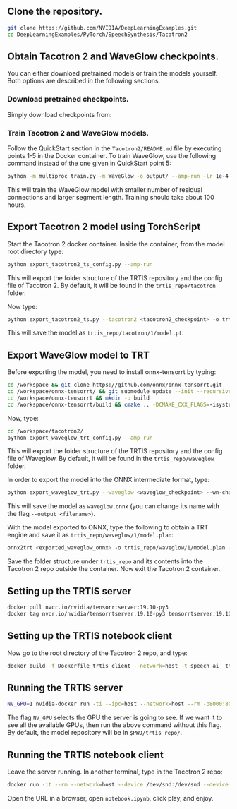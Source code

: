 ## Clone the repository.
```bash
git clone https://github.com/NVIDIA/DeepLearningExamples.git
cd DeepLearningExamples/PyTorch/SpeechSynthesis/Tacotron2
```

## Obtain Tacotron 2 and WaveGlow checkpoints.

You can either download pretrained models or train the models yourself. Both
options are described in the following sections.

### Download pretrained checkpoints.

Simply download checkpoints from:

### Train Tacotron 2 and WaveGlow models.

Follow the QuickStart section in the `Tacotron2/README.md` file by executing
points 1-5 in the Docker container. To train WaveGlow, use the following command
instead of the one given in QuickStart point 5:

```bash
python -m multiproc train.py -m WaveGlow -o output/ --amp-run -lr 1e-4 --epochs 2001 --wn-channels 256 -bs 12 --segment-length 16000 --weight-decay 0 --grad-clip-thresh 65504.0 --cudnn-benchmark --cudnn-enabled --log-file output/nvlog.json
```

This will train the WaveGlow model with smaller number of residual connections
and larger segment length. Training should take about 100 hours.

## Export Tacotron 2 model using TorchScript

Start the Tacotron 2 docker container. 
Inside the container, from the model root directory type:
```bash
python export_tacotron2_ts_config.py --amp-run
```
This will export the folder structure of the TRTIS repository and the config file of Tacotron 2. By default, it will be found in the `trtis_repo/tacotron` folder.

Now type:
```bash
python export_tacotron2_ts.py --tacotron2 <tacotron2_checkpoint> -o trtis_repo/tacotron2/1/model.pt --amp-run
```

This will save the model as ``trtis_repo/tacotron/1/model.pt``.


## Export WaveGlow model to TRT

Before exporting the model, you need to install onnx-tensorrt by typing:
```bash
cd /workspace && git clone https://github.com/onnx/onnx-tensorrt.git
cd /workspace/onnx-tensorrt/ && git submodule update --init --recursive
cd /workspace/onnx-tensorrt && mkdir -p build
cd /workspace/onnx-tensorrt/build && cmake .. -DCMAKE_CXX_FLAGS=-isystem\ /usr/local/cuda/include && make -j12 && make install
```

Now, type:
```bash
cd /workspace/tacotron2/
python export_waveglow_trt_config.py --amp-run
```

This will export the folder structure of the TRTIS repository and the config file of Waveglow. By default, it will be found in the `trtis_repo/waveglow` folder.

In order to export the model into the ONNX intermediate format, type:

```bash
python export_waveglow_trt.py --waveglow <waveglow_checkpoint> --wn-channels 256 --amp-run
```

This will save the model as `waveglow.onnx` (you can change its name with the flag `--output <filename>`).

With the model exported to ONNX, type the following to obtain a TRT engine and save it as `trtis_repo/waveglow/1/model.plan`:

```bash
onnx2trt <exported_waveglow_onnx> -o trtis_repo/waveglow/1/model.plan -b 1 -w 8589934592
```
Save the folder structure under `trtis_repo` and its contents into the Tacotron 2 repo outside the container. Now exit the Tacotron 2 container. 

## Setting up the TRTIS server

```bash
docker pull nvcr.io/nvidia/tensorrtserver:19.10-py3
docker tag nvcr.io/nvidia/tensorrtserver:19.10-py3 tensorrtserver:19.10
```

## Setting up the TRTIS notebook client

Now go to the root directory of the Tacotron 2 repo, and type: 

```bash
docker build -f Dockerfile_trtis_client --network=host -t speech_ai__tts_only:demo .
```

## Running the TRTIS server

```bash
NV_GPU=1 nvidia-docker run -ti --ipc=host --network=host --rm -p8000:8000 -p8001:8001 -v $PWD/trtis_repo/:/models tensorrtserver:19.10 trtserver --model-store=/models --log-verbose 1
```

The flag `NV_GPU` selects the GPU the server is going to see. If we want it to see all the available GPUs, then run the above command without this flag.
By default, the model repository will be in `$PWD/trtis_repo/`.

## Running the TRTIS notebook client

Leave the server running. In another terminal, type in the Tacotron 2 repo:
```bash
docker run -it --rm --network=host --device /dev/snd:/dev/snd --device /dev/usb:/dev/usb speech_ai__tts_only:demo bash ./run_this.sh
```

Open the URL in a browser, open `notebook.ipynb`, click play, and enjoy.
